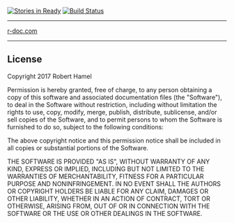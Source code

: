 [![Stories in Ready](https://badge.waffle.io/roberthamel/r-doc.png?label=ready&title=Ready)](https://waffle.io/roberthamel/r-doc?utm_source=badge)
[![Build Status](https://travis-ci.org/roberthamel/r-doc.svg?branch=master)](https://travis-ci.org/roberthamel/r-doc)

---

[r-doc.com](https://www.r-doc.com)

---

## License
Copyright 2017 Robert Hamel

Permission is hereby granted, free of charge, to any person obtaining a copy of this software and associated documentation files (the "Software"), to deal in the Software without restriction, including without limitation the rights to use, copy, modify, merge, publish, distribute, sublicense, and/or sell copies of the Software, and to permit persons to whom the Software is furnished to do so, subject to the following conditions:

The above copyright notice and this permission notice shall be included in all copies or substantial portions of the Software.

THE SOFTWARE IS PROVIDED "AS IS", WITHOUT WARRANTY OF ANY KIND, EXPRESS OR IMPLIED, INCLUDING BUT NOT LIMITED TO THE WARRANTIES OF MERCHANTABILITY, FITNESS FOR A PARTICULAR PURPOSE AND NONINFRINGEMENT. IN NO EVENT SHALL THE AUTHORS OR COPYRIGHT HOLDERS BE LIABLE FOR ANY CLAIM, DAMAGES OR OTHER LIABILITY, WHETHER IN AN ACTION OF CONTRACT, TORT OR OTHERWISE, ARISING FROM, OUT OF OR IN CONNECTION WITH THE SOFTWARE OR THE USE OR OTHER DEALINGS IN THE SOFTWARE.